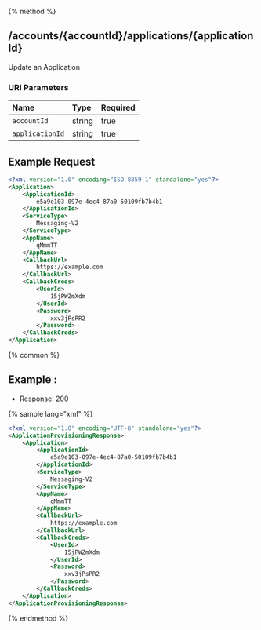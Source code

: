 {% method %}
## /accounts/{accountId}/applications/{applicationId}

Update an Application


### URI Parameters
| Name | Type | Required |
|:-----|:-----|:---------|
| `accountId` | string | true |
| `applicationId` | string | true |





## Example Request
```xml
<?xml version="1.0" encoding="ISO-8859-1" standalone="yes"?>
<Application>
    <ApplicationId>
        e5a9e103-097e-4ec4-87a0-50109fb7b4b1
    </ApplicationId>
    <ServiceType>
        Messaging-V2
    </ServiceType>
    <AppName>
        qMmmTT
    </AppName>
    <CallbackUrl>
        https://example.com
    </CallbackUrl>
    <CallbackCreds>
        <UserId>
            15jPWZmXdm
        </UserId>
        <Password>
            xxv3jPsPR2
        </Password>
    </CallbackCreds>
</Application>
```


{% common %}


## Example : 

* Response: 200

{% sample lang="xml" %}

```xml
<?xml version="1.0" encoding="UTF-8" standalone="yes"?>
<ApplicationProvisioningResponse>
    <Application>
        <ApplicationId>
            e5a9e103-097e-4ec4-87a0-50109fb7b4b1
        </ApplicationId>
        <ServiceType>
            Messaging-V2
        </ServiceType>
        <AppName>
            qMmmTT
        </AppName>
        <CallbackUrl>
            https://example.com
        </CallbackUrl>
        <CallbackCreds>
            <UserId>
                15jPWZmXdm
            </UserId>
            <Password>
                xxv3jPsPR2
            </Password>
        </CallbackCreds>
    </Application>
</ApplicationProvisioningResponse>
```


{% endmethod %}